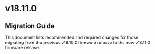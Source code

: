 # v18.11.0

## Migration Guide

This document lists recommended and required changes for those migrating from the previous v18.10.0 firmware release to the new v18.11.0 firmware release.
